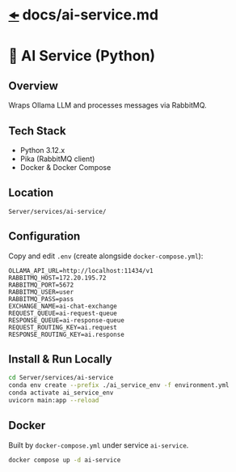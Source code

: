 # [`🠜`](/README.md) docs/ai-service.md

# 🤖 AI Service (Python)

## Overview
Wraps Ollama LLM and processes messages via RabbitMQ.

## Tech Stack
- Python 3.12.x
- Pika (RabbitMQ client)
- Docker & Docker Compose

## Location
`Server/services/ai-service/`

## Configuration
Copy and edit `.env` (create alongside `docker-compose.yml`):
```env
OLLAMA_API_URL=http://localhost:11434/v1
RABBITMQ_HOST=172.20.195.72
RABBITMQ_PORT=5672
RABBITMQ_USER=user
RABBITMQ_PASS=pass
EXCHANGE_NAME=ai-chat-exchange
REQUEST_QUEUE=ai-request-queue
RESPONSE_QUEUE=ai-response-queue
REQUEST_ROUTING_KEY=ai.request
RESPONSE_ROUTING_KEY=ai.response
```

## Install & Run Locally
```bash
cd Server/services/ai-service
conda env create --prefix ./ai_service_env -f environment.yml
conda activate ai_service_env
uvicorn main:app --reload
```

## Docker
Built by `docker-compose.yml` under service `ai-service`.
```bash
docker compose up -d ai-service
```
